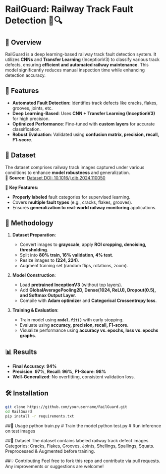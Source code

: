 
# RailGuard: Railway Track Fault Detection 🚆🔍

## 📌 Overview
RailGuard is a deep learning-based railway track fault detection system. It utilizes **CNNs** and **Transfer Learning** (InceptionV3) to classify various track defects, ensuring **efficient and automated railway maintenance**. This model significantly reduces manual inspection time while enhancing detection accuracy.

## 🚀 Features
- **Automated Fault Detection**: Identifies track defects like cracks, flakes, grooves, joints, etc.
- **Deep Learning-Based**: Uses **CNN + Transfer Learning (InceptionV3)** for high precision.
- **Optimized Performance**: Fine-tuned with **custom layers** for accurate classification.
- **Robust Evaluation**: Validated using **confusion matrix, precision, recall, F1-score**.

## 📂 Dataset  
The dataset comprises railway track images captured under various conditions to enhance **model robustness** and generalization.  
🔗 **Source:** [Dataset DOI: 10.1016/j.dib.2024.110050](https://doi.org/10.1016/j.dib.2024.110050)  

📌 **Key Features:**  
- **Properly labeled** fault categories for supervised learning.  
- Covers **multiple fault types** (e.g., cracks, flakes, grooves).  
- Ensures **generalization to real-world railway monitoring** applications.  

## 🔬 Methodology
1. **Dataset Preparation**:
   - Convert images to **grayscale**, apply **ROI cropping, denoising, thresholding**.
   - Split into **80% train, 16% validation, 4% test**.
   - Resize images to **(224, 224)**.
   - Augment training set (random flips, rotations, zoom).

2. **Model Construction**:
   - Load **pretrained InceptionV3** (without top layers).
   - Add **GlobalAveragePooling2D, Dense(1024, ReLU), Dropout(0.5), and Softmax Output Layer**.
   - Compile with **Adam optimizer** and **Categorical Crossentropy loss**.

3. **Training & Evaluation**:
   - Train model using **`model.fit()`** with early stopping.
   - Evaluate using **accuracy, precision, recall, F1-score**.
   - Visualize performance using **accuracy vs. epochs, loss vs. epochs graphs**.

## 📊 Results
- **Final Accuracy**: **94%**
- **Precision**: **97%**, **Recall**: **96%**, **F1-Score**: **98%**
- **Well-Generalized**: No overfitting, consistent validation loss.

## 🛠 Installation
```bash
git clone https://github.com/yourusername/RailGuard.git
cd RailGuard
pip install -r requirements.txt
```
##🏃 Usage
python train.py  # Train the model
python test.py   # Run inference on test images

##📝 Dataset
The dataset contains labeled railway track defect images.
Categories: Cracks, Flakes, Grooves, Joints, Shellings, Spallings, Squats.
Preprocessed & Augmented before training.

##💡 Contributing
Feel free to fork this repo and contribute via pull requests. Any improvements or suggestions are welcome!
